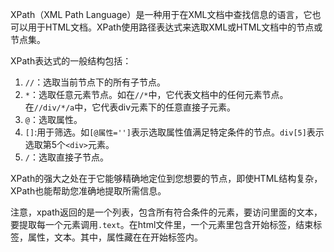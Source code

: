 XPath（XML Path Language）是一种用于在XML文档中查找信息的语言，它也可以用于HTML文档。XPath使用路径表达式来选取XML或HTML文档中的节点或节点集。

XPath表达式的一般结构包括：
1. `//`：选取当前节点下的所有子节点。
2. `*`：选取任意元素节点。如在`//*`中，它代表文档中的任何元素节点。在`//div/*/a`中，它代表div元素下的任意直接子元素。
3. `@`：选取属性。
4. `[]`:用于筛选。如`[@属性='']`表示选取属性值满足特定条件的节点。`div[5]`表示选取第5个`<div>`元素。
5. `/`：选取直接子节点。

XPath的强大之处在于它能够精确地定位到您想要的节点，即使HTML结构复杂，XPath也能帮助您准确地提取所需信息。

注意，xpath返回的是一个列表，包含所有符合条件的元素，要访问里面的文本，要提取每一个元素调用`.text`。在html文件里，一个元素里包含开始标签，结束标签，属性，文本。其中，属性藏在在开始标签内。